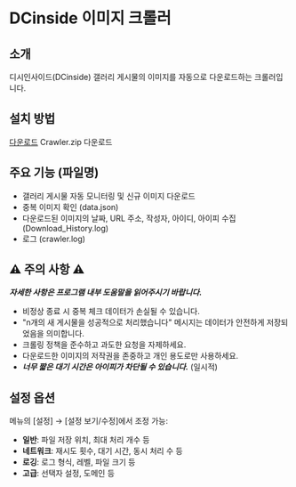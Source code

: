 # DCinside 이미지 크롤러

## 소개
디시인사이드(DCinside) 갤러리 게시물의 이미지를 자동으로 다운로드하는 크롤러입니다.

## 설치 방법
[다운로드](https://github.com/qaws1122/DC_image_crawler/releases/tag/qasw1122) Crawler.zip 다운로드

## 주요 기능 (파일명)
- 갤러리 게시물 자동 모니터링 및 신규 이미지 다운로드
- 중복 이미지 확인 (data.json)
- 다운로드된 이미지의 날짜, URL 주소, 작성자, 아이디, 아이피 수집 (Download_History.log)
- 로그 (crawler.log)

## ⚠️ 주의 사항 ⚠️
***자세한 사항은 프로그램 내부 도움말을 읽어주시기 바랍니다.***
- 비정상 종료 시 중복 체크 데이터가 손실될 수 있습니다.
- "n개의 새 게시물을 성공적으로 처리했습니다" 메시지는 데이터가 안전하게 저장되었음을 의미합니다.
- 크롤링 정책을 준수하고 과도한 요청을 자제하세요.
- 다운로드한 이미지의 저작권을 존중하고 개인 용도로만 사용하세요.
- ***너무 짧은 대기 시간은 아이피가 차단될 수 있습니다.*** (일시적)

## 설정 옵션
메뉴의 [설정] → [설정 보기/수정]에서 조정 가능:

- **일반**: 파일 저장 위치, 최대 처리 개수 등
- **네트워크**: 재시도 횟수, 대기 시간, 동시 처리 수 등
- **로깅**: 로그 형식, 레벨, 파일 크기 등
- **고급**: 선택자 설정, 도메인 등
